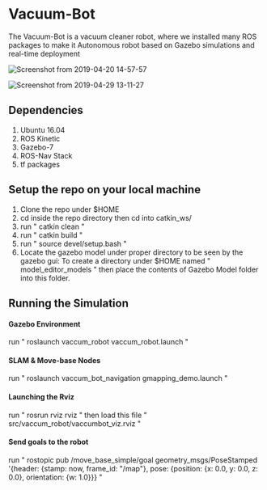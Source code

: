 # Vacuum-Bot
The Vacuum-Bot is a vacuum cleaner robot, where we installed many ROS packages to make it Autonomous robot based on Gazebo simulations and real-time deployment

![Screenshot from 2019-04-20 14-57-57](https://user-images.githubusercontent.com/29764281/56891962-7140b380-6a7e-11e9-8c61-ed58786cda7d.png)

![Screenshot from 2019-04-29 13-11-27](https://user-images.githubusercontent.com/29764281/56892742-dc8b8500-6a80-11e9-9e2b-da6d5338c5b0.png)

## Dependencies
1. Ubuntu 16.04
2. ROS Kinetic
3. Gazebo-7
4. ROS-Nav Stack
5. tf packages

## Setup the repo on your local machine
1. Clone the repo under $HOME
2. cd inside the repo directory then cd into catkin_ws/
3. run " catkin clean "
4. run " catkin build "
5. run " source devel/setup.bash "
6. Locate the gazebo model under proper directory to be seen by the gazebo gui: To create a directory under $HOME named " model_editor_models " then place the contents of Gazebo Model folder into this folder.

## Running the Simulation
#### Gazebo Environment
  run " roslaunch vaccum_robot vaccum_robot.launch "
#### SLAM & Move-base Nodes
  run " roslaunch vaccum_bot_navigation gmapping_demo.launch "
#### Launching the Rviz
  run " rosrun rviz rviz " then load this file " src/vaccum_robot/vaccumbot_viz.rviz "
#### Send goals to the robot
  run " rostopic pub /move_base_simple/goal geometry_msgs/PoseStamped '{header: {stamp: now, frame_id: "/map"}, pose: {position: {x: 0.0, y: 0.0, z: 0.0}, orientation: {w: 1.0}}} "
